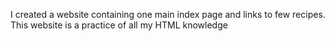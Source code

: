 I created a website containing one main index page and links to few recipes.
This website is a practice of all my HTML knowledge